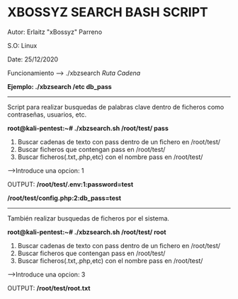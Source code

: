 # XBOSSYZ SEARCH BASH SCRIPT

Autor: Erlaitz "xBossyz" Parreno

S.O: Linux

Date: 25/12/2020

Funcionamiento --> ./xbzsearch *Ruta* *Cadena* 
  
__Ejemplo: ./xbzsearch /etc db_pass__

____________________________________________________________________

Script para realizar busquedas de palabras clave dentro de ficheros como contraseñas, usuarios, etc.

__root@kali-pentest:~# ./xbzsearch.sh /root/test/ pass__
1) Buscar cadenas de texto con pass dentro de un fichero en /root/test/   
2) Buscar ficheros que contengan pass en /root/test/                      
3) Buscar ficheros(.txt,.php,etc) con el nombre pass en /root/test/ 

-->Introduce una opcion: 1

OUTPUT:
__/root/test/.env:1:password=test__

__/root/test/config.php:2:db_pass=test__

___________________________________________________________________

También realizar busquedas de ficheros por el sistema.

__root@kali-pentest:~# ./xbzsearch.sh /root/test/ root__
1) Buscar cadenas de texto con pass dentro de un fichero en /root/test/   
2) Buscar ficheros que contengan pass en /root/test/                      
3) Buscar ficheros(.txt,.php,etc) con el nombre pass en /root/test/ 

-->Introduce una opcion: 3

OUTPUT:
__/root/test/root.txt__
